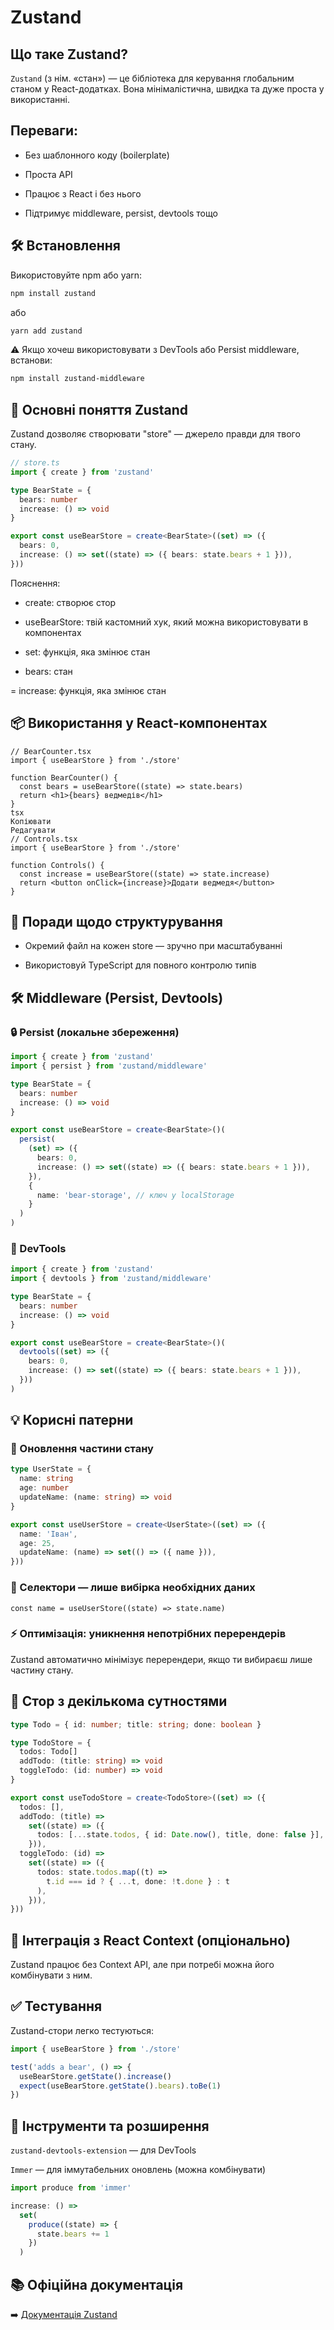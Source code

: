 # Zustand

## Що таке Zustand?
`Zustand` (з нім. «стан») — це бібліотека для керування глобальним станом у React-додатках. Вона мінімалістична, швидка та дуже проста у використанні.

## Переваги:
- Без шаблонного коду (boilerplate)

- Проста API

- Працює з React і без нього

- Підтримує middleware, persist, devtools тощо

## 🛠️ Встановлення
Використовуйте npm або yarn:

  ```bash
  npm install zustand
  ```
або

  ```bash
  yarn add zustand
  ```

⚠️ Якщо хочеш використовувати з DevTools або Persist middleware, встанови:

  ```bash
  npm install zustand-middleware
  ```

## 🧠 Основні поняття Zustand
Zustand дозволяє створювати "store" — джерело правди для твого стану.

```ts
// store.ts
import { create } from 'zustand'

type BearState = {
  bears: number
  increase: () => void
}

export const useBearStore = create<BearState>((set) => ({
  bears: 0,
  increase: () => set((state) => ({ bears: state.bears + 1 })),
}))
```

Пояснення:
- create: створює стор

- useBearStore: твій кастомний хук, який можна використовувати в компонентах

- set: функція, яка змінює стан

- bears: стан

= increase: функція, яка змінює стан

## 📦 Використання у React-компонентах
```tsx
// BearCounter.tsx
import { useBearStore } from './store'

function BearCounter() {
  const bears = useBearStore((state) => state.bears)
  return <h1>{bears} ведмедів</h1>
}
tsx
Копіювати
Редагувати
// Controls.tsx
import { useBearStore } from './store'

function Controls() {
  const increase = useBearStore((state) => state.increase)
  return <button onClick={increase}>Додати ведмедя</button>
}
```

## 🧩 Поради щодо структурування
- Окремий файл на кожен store — зручно при масштабуванні

- Використовуй TypeScript для повного контролю типів

## 🛠️ Middleware (Persist, Devtools)

### 🔒 Persist (локальне збереження)
```ts
import { create } from 'zustand'
import { persist } from 'zustand/middleware'

type BearState = {
  bears: number
  increase: () => void
}

export const useBearStore = create<BearState>()(
  persist(
    (set) => ({
      bears: 0,
      increase: () => set((state) => ({ bears: state.bears + 1 })),
    }),
    {
      name: 'bear-storage', // ключ у localStorage
    }
  )
)
```

### 🧰 DevTools
```ts
import { create } from 'zustand'
import { devtools } from 'zustand/middleware'

type BearState = {
  bears: number
  increase: () => void
}

export const useBearStore = create<BearState>()(
  devtools((set) => ({
    bears: 0,
    increase: () => set((state) => ({ bears: state.bears + 1 })),
  }))
)
```

## 💡 Корисні патерни

### 🔄 Оновлення частини стану
```ts
type UserState = {
  name: string
  age: number
  updateName: (name: string) => void
}

export const useUserStore = create<UserState>((set) => ({
  name: 'Іван',
  age: 25,
  updateName: (name) => set(() => ({ name })),
}))
```

### 🧪 Селектори — лише вибірка необхідних даних
```tsx
const name = useUserStore((state) => state.name)
```

### ⚡ Оптимізація: уникнення непотрібних перерендерів
Zustand автоматично мінімізує перерендери, якщо ти вибираєш лише частину стану.

## 🧵 Стор з декількома сутностями
```ts
type Todo = { id: number; title: string; done: boolean }

type TodoStore = {
  todos: Todo[]
  addTodo: (title: string) => void
  toggleTodo: (id: number) => void
}

export const useTodoStore = create<TodoStore>((set) => ({
  todos: [],
  addTodo: (title) =>
    set((state) => ({
      todos: [...state.todos, { id: Date.now(), title, done: false }],
    })),
  toggleTodo: (id) =>
    set((state) => ({
      todos: state.todos.map((t) =>
        t.id === id ? { ...t, done: !t.done } : t
      ),
    })),
}))
```

## 🔗 Інтеграція з React Context (опціонально)
Zustand працює без Context API, але при потребі можна його комбінувати з ним.

## ✅ Тестування
Zustand-стори легко тестуються:

```ts
import { useBearStore } from './store'

test('adds a bear', () => {
  useBearStore.getState().increase()
  expect(useBearStore.getState().bears).toBe(1)
})
```

## 🧰 Інструменти та розширення
`zustand-devtools-extension` — для DevTools

`Immer` — для іммутабельних оновлень (можна комбінувати)

```ts
import produce from 'immer'

increase: () =>
  set(
    produce((state) => {
      state.bears += 1
    })
  )
```

## 📚 Офіційна документація
➡️ [Документація Zustand](https://docs.pmnd.rs/zustand/getting-started/introduction)
